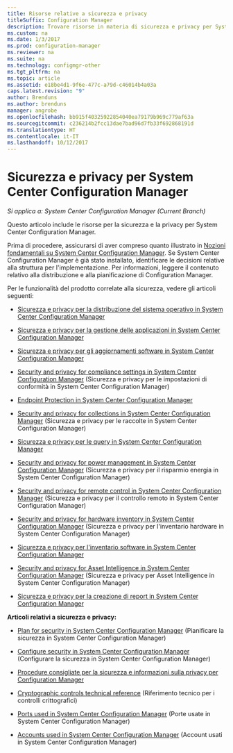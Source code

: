 ```yaml
---
title: Risorse relative a sicurezza e privacy
titleSuffix: Configuration Manager
description: Trovare risorse in materia di sicurezza e privacy per System Center Configuration Manager.
ms.custom: na
ms.date: 1/3/2017
ms.prod: configuration-manager
ms.reviewer: na
ms.suite: na
ms.technology: configmgr-other
ms.tgt_pltfrm: na
ms.topic: article
ms.assetid: e18be4d1-9f6e-477c-a79d-c46014b4a03a
caps.latest.revision: "9"
author: Brenduns
ms.author: brenduns
manager: angrobe
ms.openlocfilehash: bb915f40325922854040ea79179b969c779af63a
ms.sourcegitcommit: c236214b2fcc13dae7bad96d7fb33f692868191d
ms.translationtype: HT
ms.contentlocale: it-IT
ms.lasthandoff: 10/12/2017
---
```

# <a name="security-and-privacy-for-system-center-configuration-manager"></a>Sicurezza e privacy per System Center Configuration Manager

*Si applica a: System Center Configuration Manager (Current Branch)*

Questo articolo include le risorse per la sicurezza e la privacy per System Center Configuration Manager.  

 Prima di procedere, assicurarsi di aver compreso quanto illustrato in [Nozioni fondamentali su System Center Configuration Manager](../../../core/understand/fundamentals.md). Se System Center Configuration Manager è già stato installato, identificare le decisioni relative alla struttura per l'implementazione. Per informazioni, leggere il contenuto relativo alla distribuzione e alla pianificazione di Configuration Manager.  

 Per le funzionalità del prodotto correlate alla sicurezza, vedere gli articoli seguenti:  

-   [Sicurezza e privacy per la distribuzione del sistema operativo in System Center Configuration Manager](../../../osd/plan-design/security-and-privacy-for-operating-system-deployment.md)  

-   [Sicurezza e privacy per la gestione delle applicazioni in System Center Configuration Manager](../../../apps/plan-design/security-and-privacy-for-application-management.md)  

-   [Sicurezza e privacy per gli aggiornamenti software in System Center Configuration Manager](../../../sum/plan-design/security-and-privacy-for-software-updates.md)  

-   [Security and privacy for compliance settings in System Center Configuration Manager](../../../compliance/plan-design/security-and-privacy-for-compliance-settings.md) (Sicurezza e privacy per le impostazioni di conformità in System Center Configuration Manager)  

-   [Endpoint Protection in System Center Configuration Manager](../../../protect/deploy-use/endpoint-protection.md)  

-   [Security and privacy for collections in System Center Configuration Manager](../../../core/clients/manage/collections/security-and-privacy-for-collections.md) (Sicurezza e privacy per le raccolte in System Center Configuration Manager)  

-   [Sicurezza e privacy per le query in System Center Configuration Manager](../../../core/servers/manage/security-and-privacy-for-queries.md)  

-   [Security and privacy for power management in System Center Configuration Manager](../../../core/clients/manage/power/security-and-privacy-for-power-management.md) (Sicurezza e privacy per il risparmio energia in System Center Configuration Manager)  

-   [Security and privacy for remote control in System Center Configuration Manager](../../../core/clients/manage/remote-control/security-and-privacy-for-remote-control.md) (Sicurezza e privacy per il controllo remoto in System Center Configuration Manager)  

-   [Security and privacy for hardware inventory in System Center Configuration Manager](../../../core/clients/manage/inventory/security-and-privacy-for-hardware-inventory.md) (Sicurezza e privacy per l'inventario hardware in System Center Configuration Manager)  

-   [Sicurezza e privacy per l'inventario software in System Center Configuration Manager](../../../core/clients/manage/inventory/security-and-privacy-for-software-inventory.md)  

-   [Security and privacy for Asset Intelligence in System Center Configuration Manager](../../../core/clients/manage/asset-intelligence/security-and-privacy-for-asset-intelligence.md) (Sicurezza e privacy per Asset Intelligence in System Center Configuration Manager)  

-   [Sicurezza e privacy per la creazione di report in System Center Configuration Manager](../../../core/servers/manage/security-and-privacy-for-reporting.md)  



 **Articoli relativi a sicurezza e privacy:**  

-   [Plan for security in System Center Configuration Manager](../../../core/plan-design/security/plan-for-security.md) (Pianificare la sicurezza in System Center Configuration Manager)  

-   [Configure security in System Center Configuration Manager](../../../core/plan-design/security/configure-security.md) (Configurare la sicurezza in System Center Configuration Manager)  


-   [Procedure consigliate per la sicurezza e informazioni sulla privacy per Configuration Manager](../../../core/plan-design/security/security-best-practices-and-privacy-information.md)  

-   [Cryptographic controls technical reference](../../../protect/deploy-use/cryptographic-controls-technical-reference.md) (Riferimento tecnico per i controlli crittografici)  

-   [Ports used in System Center Configuration Manager](../../../core/plan-design/hierarchy/ports.md) (Porte usate in System Center Configuration Manager)  

-   [Accounts used in System Center Configuration Manager](../../../core/plan-design/hierarchy/accounts.md) (Account usati in System Center Configuration Manager)  
